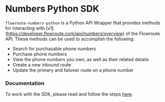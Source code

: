 # Numbers Python SDK

`flowroute-numbers-python` is a Python API Wrapper that provides methods for interacting with [v1] (https://developer.flowroute.com/api/numbers/overview) of the Flowroute API. These methods can be used to accomplish the following:

* Search for purchasable phone numbers
* Purchase phone numbers
* View the phone numbers you own, as well as their related details
* Create a new inbound route
* Update the primary and failover route on a phone number
 
### Documentation 
To work with the SDK, please read and follow the steps [here](http://developer.flowroute.com/libraries/python/).

